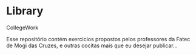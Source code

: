 # Library
CollegeWork

Esse repositório contém exercicios propostos pelos professores da Fatec de Mogi das Cruzes, 
e outras cocitas mais que eu desejar publicar...

